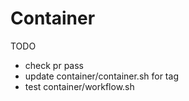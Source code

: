 # Container

TODO
- check pr pass
- update container/container.sh for tag
- test container/workflow.sh
